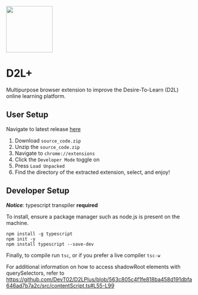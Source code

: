 

<img src="https://github.com/DevT02/D2LPlus/assets/40608267/618318ae-a4a2-473b-8237-52eb5725ef85" width="125" height="125">


# D2L+

Multipurpose browser extension to improve the Desire-To-Learn (D2L) online learning platform.

## User Setup
Navigate to latest release [here](https://github.com/DevT02/D2LPlus/releases) 
1. Download `source_code.zip`
2. Unzip the `source_code.zip` 
3. Navigate to `chrome://extensions`
4. Click the `Developer Mode` toggle on
5. Press `Load Unpacked` 
6. Find the directory of the extracted extension, select, and enjoy!


## Developer Setup
***Notice***: typescript transpiler **required**

To install, ensure a package manager such as node.js is present on the machine. 
```shell
npm install -g typescript 
npm init -y 
npm install typescript --save-dev
```

Finally, to compile run `tsc`, or if you prefer a live compiler `tsc-w` 


For additional information on how to access shadowRoot elements with querySelectors, refer to 
https://github.com/DevT02/D2LPlus/blob/563c805c4f1fe818ba458d191dbfa646ad7b7a2c/src/contentScript.ts#L55-L99
